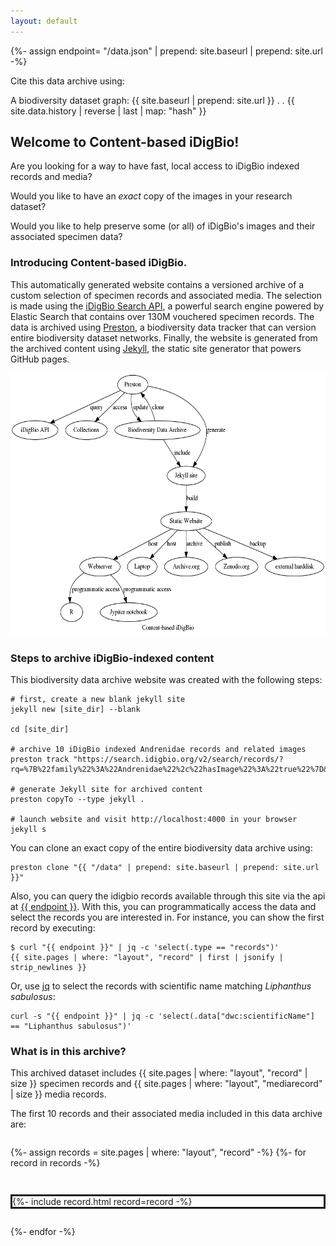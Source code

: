 ```yaml
---
layout: default
---
```

{%- assign endpoint= "/data.json" | prepend: site.baseurl | prepend: site.url -%}

Cite this data archive using:

A biodiversity dataset graph: {{ site.baseurl | prepend: site.url }} . <span id="year"/>. {{ site.data.history | reverse | last | map: "hash" }}

## Welcome to Content-based iDigBio! 

Are you looking for a way to have fast, local access to iDigBio indexed records and media?

Would you like to have an *exact* copy of the images in your research dataset? 

Would you like to help preserve some (or all) of iDigBio's images and their associated specimen data?

### Introducing Content-based iDigBio.

This automatically generated website contains a versioned archive of a custom selection of specimen records and associated media. The selection is made using the [iDigBio Search API](https://www.idigbio.org/wiki/index.php/IDigBio_API), a powerful search engine powered by Elastic Search that contains over 130M vouchered specimen records. The data is archived using [Preston](https://github.com/bio-guoda/preston), a biodiversity data tracker that can version entire biodiversity dataset networks. Finally, the website is generated from the archived content using [Jekyll](https://jekyllrb.com/), the static site generator that powers GitHub pages. 

<a href="assets/preston.dot.png"><img src="assets/preston.dot.png" style="height: 30em;"/></a>

### Steps to archive iDigBio-indexed content

This biodiversity data archive website was created with the following steps:

```
# first, create a new blank jekyll site
jekyll new [site_dir] --blank 

cd [site_dir]

# archive 10 iDigBio indexed Andrenidae records and related images
preston track "https://search.idigbio.org/v2/search/records/?rq=%7B%22family%22%3A%22Andrenidae%22%2c%22hasImage%22%3A%22true%22%7D&limit=10&offset=0" 

# generate Jekyll site for archived content
preston copyTo --type jekyll . 

# launch website and visit http://localhost:4000 in your browser
jekyll s 
``` 

You can clone an exact copy of the entire biodiversity data archive using:

```
preston clone "{{ "/data" | prepend: site.baseurl | prepend: site.url }}"
```

Also, you can query the idigbio records available through this site via the api at <a href="{{ endpoint }}">{{ endpoint }}</a>. With this, you can programmatically access the data and select the records you are interested in. For instance, you can show the first record by executing: 

```
$ curl "{{ endpoint }}" | jq -c 'select(.type == "records")' 
{{ site.pages | where: "layout", "record" | first | jsonify | strip_newlines }} 

```

Or, use [jq](https://stedolan.github.io/jq) to select the records with scientific name matching _Liphanthus sabulosus_:

```
curl -s "{{ endpoint }}" | jq -c 'select(.data["dwc:scientificName"] == "Liphanthus sabulosus")' 
```

### What is in this archive?

This archived dataset includes {{ site.pages | where: "layout", "record" | size }} specimen records and {{ site.pages | where: "layout", "mediarecord" | size }} media records. 

The first 10 records and their associated media included in this data archive are:

<div style="display: flex; flex-direction: column; row-gap: 2em;">
  
  {%- assign records = site.pages | where: "layout", "record" -%}
  {%- for record in records -%}
  <div style="display: flex; flex-align: column; border: solid;">
    {%- include record.html record=record -%}
  </div>
  {%- endfor -%}

</div>
